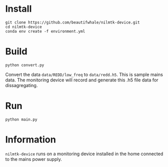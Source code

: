 # Install 

```
git clone https://github.com/beautifwhale/nilmtk-device.git
cd nilmtk-device
conda env create -f environment.yml
```

# Build

`python convert.py`

Convert the data `data/REDD/low_freq` to `data/redd.h5`. This is sample mains
data. The monitoring device will record and generate this .h5 file data for dissagregating.

# Run

`python main.py`

# Information

`nilmtk-device` runs on a monitoring device installed in the home connected to
the mains power supply.
